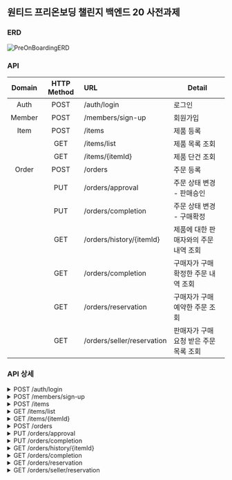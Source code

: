 ## 원티드 프리온보딩 챌린지 백엔드 20 사전과제

### ERD
![PreOnBoardingERD](https://github.com/BeefCutlet/wanted-preonboarding-challenge-backend-20/assets/77325024/01ef358f-99ea-498b-aeae-38cb25c2138b)



### API

| Domain | HTTP Method | URL                        | Detail                 |
|:------:|:-----------:|:---------------------------|------------------------|
|  Auth  |    POST     | /auth/login                | 로그인                    |
| Member |    POST     | /members/sign-up           | 회원가입                   |
|  Item  |    POST     | /items                     | 제품 등록                  |
|        |     GET     | /items/list                | 제품 목록 조회               |
|        |     GET     | /items/{itemId}            | 제품 단건 조회               |
| Order  |    POST     | /orders                    | 주문 등록                  |
|        |     PUT     | /orders/approval           | 주문 상태 변경 - 판매승인        |
|        |     PUT     | /orders/completion         | 주문 상태 변경 - 구매확정        |
|        |     GET     | /orders/history/{itemId}   | 제품에 대한 판매자와의 주문 내역 조회  |
|        |     GET     | /orders/completion         | 구매자가 구매 확정한 주문 내역 조회   |
|        |     GET     | /orders/reservation        | 구매자가 구매 예약한 주문 조회      |
|        |     GET     | /orders/seller/reservation | 판매자가 구매 요청 받은 주문 목록 조회 |

### API 상세
<details>
<summary>POST /auth/login</summary>

Request
> -H "Content-Type: application/json" \
-d '{ "email": "email@email.com", "password": "password" }'

Response
> 200 Ok
</details>

<details>
<summary>POST /members/sign-up</summary>

Request
> -H "Content-Type: application/json" \
-d '{ \
&emsp;&emsp;&emsp;"email": "email@email.com", \
&emsp;&emsp;&emsp;"password": "password", \
&emsp;&emsp;&emsp;"name": "MemberName", \
&emsp;&emsp;&emsp;"nickname": "MemberNickname", \
&emsp;&nbsp;}'

Response
> 200 Ok
</details>

<details>
<summary>POST /items</summary>

Request
> -H "Content-Type: application/json" \
-d '{ "name": "ItemName", "price": "10000" }'

Response
> 200 Ok
</details>

<details>
<summary>GET /items/list</summary>

Request
> -H "Content-Type: application/json" \

Response 
> 200 Ok \
{ \
&emsp;&emsp; "items": [ \
&emsp;&emsp;&emsp;&emsp; { "price": "10000", "status": "FOR_SALE" }, \
&emsp;&emsp;&emsp;&emsp; { "price": "20000", "status": "RESERVED" }, \
&emsp;&emsp;&emsp;&emsp; { "price": "30000", "status": "COMPLETE" }, \
&emsp;&emsp; ] \
}
</details>

<details>
<summary>GET /items/{itemId}</summary>

Request
> -H "Content-Type: application/json" \
-H "Set-Cookie: { "JSESSIONID" : "SessionID" }" \

Response
> 200 Ok \
{ \
&emsp;&emsp; "price": "10000", \
&emsp;&emsp; "status": "FOR_SALE", \
&emsp;&emsp; "order": { \
&emsp;&emsp;&emsp;&emsp; "itemName": "ItemName" \
&emsp;&emsp;&emsp;&emsp; "totalPrice": "30000" \
&emsp;&emsp;&emsp;&emsp; "createdAt": "2024-05-27T13:35:26.843093" \
&emsp;&emsp;
}
</details>

<details>
<summary>POST /orders</summary>

Request
> -H "Content-Type: application/json" \
-H "Set-Cookie: { "JSESSIONID" : "SessionID" }" \
-d '{ "itemId": "1", "price": "10000" }'

Response
> 200 Ok
</details>

<details>
<summary>PUT /orders/approval</summary>

Request
> -H "Content-Type: application/json" \
-H "Set-Cookie: { "JSESSIONID" : "SessionID" }" \
-d '{ "itemId": "1", "orderId": "1" }'

Response
> 200 Ok
</details>

<details>
<summary>PUT /orders/completion</summary>

Request
> -H "Content-Type: application/json" \
-H "Set-Cookie: { "JSESSIONID" : "SessionID" }" \
-d '{ "itemId": "1", "orderId": "1" }'

Response
> 200 Ok
</details>

<details>
<summary>GET /orders/history/{itemId}</summary>

Request
> -H "Content-Type: application/json" \
-H "Set-Cookie: { "JSESSIONID" : "SessionID" }" \

Response
> 200 Ok \
{ \
&emsp;&emsp; "price": "10000", \
&emsp;&emsp; "status": "FOR_SALE", \
&emsp;&emsp; "order": { \
&emsp;&emsp;&emsp;&emsp; "itemName": "ItemName" \
&emsp;&emsp;&emsp;&emsp; "totalPrice": "30000" \
&emsp;&emsp;&emsp;&emsp; "createdAt": "2024-05-27T13:35:26.843093" \
&emsp;&emsp;
}
</details>

<details>
<summary>GET /orders/completion</summary>

Request
> -H "Content-Type: application/json" \
-H "Set-Cookie: { "JSESSIONID" : "SessionID" }" \

Response
> 200 Ok \
{ \
&emsp;&emsp; "price": "10000", \
&emsp;&emsp; "status": "FOR_SALE", \
&emsp;&emsp; "order": { \
&emsp;&emsp;&emsp;&emsp; "itemName": "ItemName" \
&emsp;&emsp;&emsp;&emsp; "totalPrice": "30000" \
&emsp;&emsp;&emsp;&emsp; "createdAt": "2024-05-27T13:35:26.843093" \
&emsp;&emsp;
}
</details>

<details>
<summary>GET /orders/reservation</summary>

Request
> -H "Content-Type: application/json" \
-H "Set-Cookie: { "JSESSIONID" : "SessionID" }" \

Response
> 200 Ok \
{ \
&emsp;&emsp; "price": "10000", \
&emsp;&emsp; "status": "FOR_SALE", \
&emsp;&emsp; "order": { \
&emsp;&emsp;&emsp;&emsp; "itemName": "ItemName" \
&emsp;&emsp;&emsp;&emsp; "totalPrice": "30000" \
&emsp;&emsp;&emsp;&emsp; "createdAt": "2024-05-27T13:35:26.843093" \
&emsp;&emsp;
}
</details>

<details>
<summary>GET /orders/seller/reservation</summary>

Request
> -H "Content-Type: application/json" \
-H "Set-Cookie: { "JSESSIONID" : "SessionID" }" \

Response
> 200 Ok \
{ \
&emsp;&emsp; "price": "10000", \
&emsp;&emsp; "status": "FOR_SALE", \
&emsp;&emsp; "order": { \
&emsp;&emsp;&emsp;&emsp; "itemName": "ItemName" \
&emsp;&emsp;&emsp;&emsp; "totalPrice": "30000" \
&emsp;&emsp;&emsp;&emsp; "createdAt": "2024-05-27T13:35:26.843093" \
&emsp;&emsp;
}
</details>

